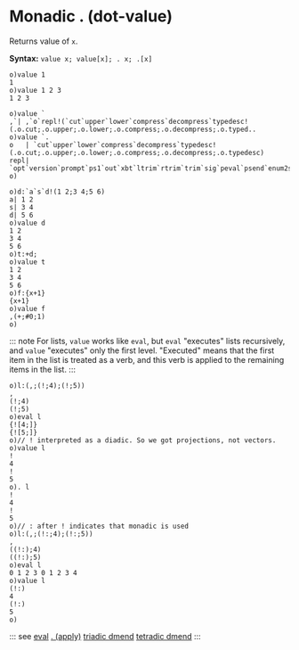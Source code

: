 # Monadic . (dot-value)

Returns value of `x`.

**Syntax:** ```value x; value[x]; . x; .[x]```

```o
o)value 1
1
o)value 1 2 3
1 2 3
```
```o
o)value `
,`| ,`o`repl!(`cut`upper`lower`compress`decompress`typedesc!(.o.cut;.o.upper;.o.lower;.o.compress;.o.decompress;.o.typed..
o)value `.
o   | `cut`upper`lower`compress`decompress`typedesc!(.o.cut;.o.upper;.o.lower;.o.compress;.o.decompress;.o.typedesc)
repl| `opt`version`prompt`ps1`out`xbt`ltrim`rtrim`trim`sig`peval`psend`enum2sym`fmt`rapi`inc`connect`takeAtMax`klen`keys..
o)
```
```o
o)d:`a`s`d!(1 2;3 4;5 6)
a| 1 2
s| 3 4
d| 5 6
o)value d
1 2
3 4
5 6
o)t:+d;
o)value t
1 2
3 4
5 6
o)f:{x+1}
{x+1}
o)value f
,(+;#0;1)
o)
```

::: note
For lists, `value` works like `eval`, but `eval` "executes" lists recursively, and `value` "executes" only the first level.
"Executed" means that the first item in the list is treated as a verb, and this verb is applied to the remaining items in the list.
:::

```o
o)l:(,;(!;4);(!;5))
,
(!;4)
(!;5)
o)eval l
{![4;]}
{![5;]}
o)// ! interpreted as a diadic. So we got projections, not vectors.
o)value l
!
4
!
5
o). l
!
4
!
5
o)// : after ! indicates that monadic is used
o)l:(,;(!:;4);(!:;5))
,
((!:);4)
((!:);5)
o)eval l
0 1 2 3 0 1 2 3 4
o)value l
(!:)
4
(!:)
5
o)
```

::: see
[eval](/verbs/concurrency/eval.md)
[. (apply)](/verbs/indexing/dot.md)
[triadic dmend](/verbs/amendsdmends/trdmend.md)
[tetradic dmend](/verbs/amendsdmends/tetrdmend.md)
:::
